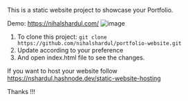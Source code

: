 This is a static website project to showcase your Portfolio.

Demo: https://nihalshardul.com/
![image](https://github.com/nihalshardul/portfolio-website/assets/41910822/055595ac-8753-42fb-942a-7be46ed8651e)

1. To clone this project: ``` git clone https://github.com/nihalshardul/portfolio-website.git ```
2. Update according to your preference
3. And open index.html file to see the changes.

If you want to host your website follow https://nshardul.hashnode.dev/static-website-hosting 

Thanks !!!
